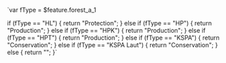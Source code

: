 `var fType = $feature.forest_a_1

if (fType == "HL") {
    return "Protection";
} else if (fType == "HP") {
    return "Production";
} else if (fType == "HPK") {
    return "Production";
} else if (fType == "HPT") {
    return "Production";
} else if (fType == "KSPA") {
    return "Conservation";
} else if (fType == "KSPA Laut") {
    return "Conservation";
} else {
    return "";
}`